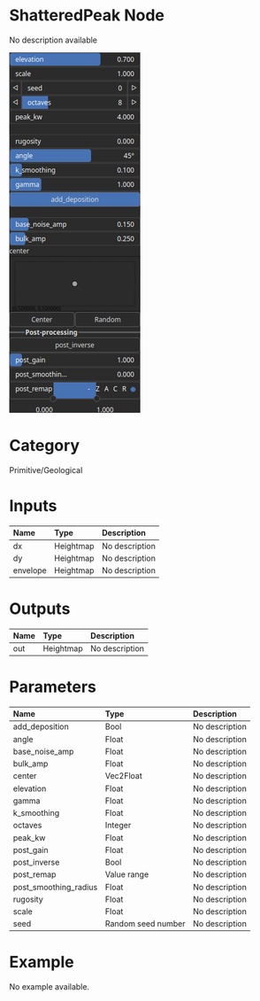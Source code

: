 
ShatteredPeak Node
==================


No description available



![img](../../images/nodes/ShatteredPeak_settings.png)


# Category


Primitive/Geological
# Inputs

|Name|Type|Description|
| :--- | :--- | :--- |
|dx|Heightmap|No description|
|dy|Heightmap|No description|
|envelope|Heightmap|No description|

# Outputs

|Name|Type|Description|
| :--- | :--- | :--- |
|out|Heightmap|No description|

# Parameters

|Name|Type|Description|
| :--- | :--- | :--- |
|add_deposition|Bool|No description|
|angle|Float|No description|
|base_noise_amp|Float|No description|
|bulk_amp|Float|No description|
|center|Vec2Float|No description|
|elevation|Float|No description|
|gamma|Float|No description|
|k_smoothing|Float|No description|
|octaves|Integer|No description|
|peak_kw|Float|No description|
|post_gain|Float|No description|
|post_inverse|Bool|No description|
|post_remap|Value range|No description|
|post_smoothing_radius|Float|No description|
|rugosity|Float|No description|
|scale|Float|No description|
|seed|Random seed number|No description|

# Example


No example available.